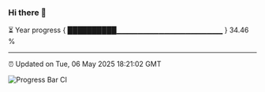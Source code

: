 ### Hi there 👋

⏳ Year progress { ██████████▁▁▁▁▁▁▁▁▁▁▁▁▁▁▁▁▁▁▁▁ } 34.46 %

---

⏰ Updated on Tue, 06 May 2025 18:21:02 GMT

![Progress Bar CI](https://github.com/liununu/liununu/workflows/Progress%20Bar%20CI/badge.svg)
